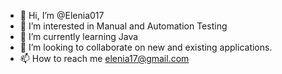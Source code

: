 - 👋 Hi, I’m @Elenia017
- 👀 I’m interested in Manual and Automation Testing
- 🌱 I’m currently learning Java
- 💞️ I’m looking to collaborate on new and existing applications.
- 📫 How to reach me elenia17@gmail.com

<!---
Elenia017/Elenia017 is a ✨ special ✨ repository because its `README.md` (this file) appears on your GitHub profile.
You can click the Preview link to take a look at your changes.
--->
